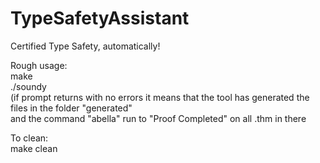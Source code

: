 # TypeSafetyAssistant
Certified Type Safety, automatically!


Rough usage: <br />
make <br />
./soundy <br />
(if prompt returns with no errors it means that the tool has generated the files in the folder "generated"<br />
and the command "abella" run to "Proof Completed" on all .thm in there<br />

To clean: <br />
make clean <br />